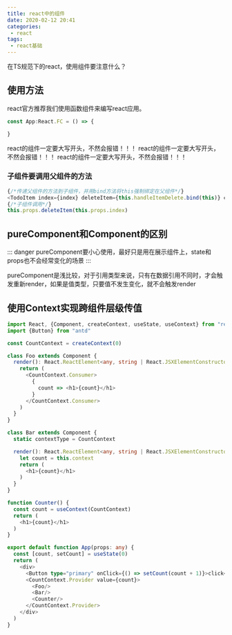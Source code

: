 ```yaml
---
title: react中的组件
date: 2020-02-12 20:41
categories: 
 - react
tags: 
 - react基础
---
```

在TS规范下的react，使用组件要注意什么？
<!-- more -->

## 使用方法

react官方推荐我们使用函数组件来编写react应用。

```typescript jsx
const App:React.FC = () => {

}
```

react的组件一定要大写开头，不然会报错！！！
react的组件一定要大写开头，不然会报错！！！
react的组件一定要大写开头，不然会报错！！！

### 子组件要调用父组件的方法

```typescript jsx
{/*传递父组件的方法到子组件，并用bind方法将this强制绑定在父组件*/}
<TodoItem index={index} deleteItem={this.handleItemDelete.bind(this)} content={item}/>
{/*子组件调用*/}
this.props.deleteItem(this.props.index)
```

## pureComponent和Component的区别

::: danger
pureComponent要小心使用，最好只是用在展示组件上，state和props也不会经常变化的场景
:::

pureComponent是浅比较，对于引用类型来说，只有在数据引用不同时，才会触发重新render，如果是值类型，只要值不发生变化，就不会触发render

## 使用Context实现跨组件层级传值

```typescript jsx
import React, {Component, createContext, useState, useContext} from "react"
import {Button} from "antd"

const CountContext = createContext(0)

class Foo extends Component {
  render(): React.ReactElement<any, string | React.JSXElementConstructor<any>> | string | number | {} | React.ReactNodeArray | React.ReactPortal | boolean | null | undefined {
    return (
      <CountContext.Consumer>
        {
          count => <h1>{count}</h1>
        }
      </CountContext.Consumer>
    )
  }
}

class Bar extends Component {
  static contextType = CountContext

  render(): React.ReactElement<any, string | React.JSXElementConstructor<any>> | string | number | {} | React.ReactNodeArray | React.ReactPortal | boolean | null | undefined {
    let count = this.context
    return (
      <h1>{count}</h1>
    )
  }
}

function Counter() {
  const count = useContext(CountContext)
  return (
    <h1>{count}</h1>
  )
}

export default function App(props: any) {
  const [count, setCount] = useState(0)
  return (
    <div>
      <Button type="primary" onClick={() => setCount(count + 1)}>click</Button>
      <CountContext.Provider value={count}>
        <Foo/>
        <Bar/>
        <Counter/>
      </CountContext.Provider>
    </div>
  )
}
```





